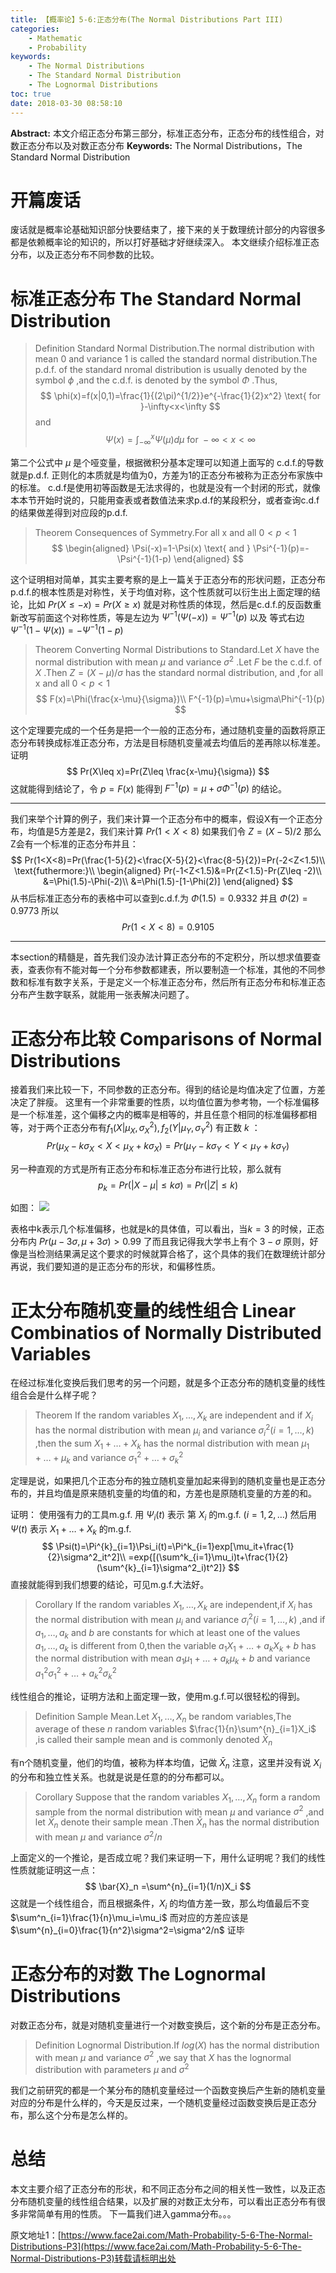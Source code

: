 ```yaml
---
title: 【概率论】5-6:正态分布(The Normal Distributions Part III)
categories:
    - Mathematic
    - Probability
keywords:
    - The Normal Distributions
    - The Standard Normal Distribution
    - The Lognormal Distributions
toc: true
date: 2018-03-30 08:58:10
---
```


**Abstract:** 本文介绍正态分布第三部分，标准正态分布，正态分布的线性组合，对数正态分布以及对数正态分布
**Keywords:** The Normal Distributions，The Standard Normal Distribution

<!--more-->
# 开篇废话
废话就是概率论基础知识部分快要结束了，接下来的关于数理统计部分的内容很多都是依赖概率论的知识的，所以打好基础才好继续深入。
本文继续介绍标准正态分布，以及正态分布不同参数的比较。
# 标准正态分布 The Standard Normal Distribution
>Definition Standard Normal Distribution.The  normal distribution with mean 0 and variance 1 is called the standard normal distribution.The p.d.f. of the standard nromal distribution is usually denoted by the symbol $\phi$ ,and the c.d.f. is denoted by the symbol $\Phi$ .Thus,
$$
\phi(x)=f(x|0,1)=\frac{1}{(2\pi)^{1/2}}e^{-\frac{1}{2}x^2} \text{ for }-\infty<x<\infty
$$
and
$$
\Psi(x)=\int^{x}_{-\infty}\Psi(\mu)d\mu \text{ for }-\infty<x<\infty
$$

第二个公式中 $\mu$ 是个哑变量，根据微积分基本定理可以知道上面写的 c.d.f.的导数就是p.d.f.
正则化的本质就是均值为0，方差为1的正态分布被称为正态分布家族中的标准。
c.d.f是使用初等函数是无法求得的，也就是没有一个封闭的形式，就像本本节开始时说的，只能用查表或者数值法来求p.d.f的某段积分，或者查询c.d.f的结果做差得到对应段的p.d.f.

>Theorem Consequences of Symmetry.For all x and all $0 < p < 1$
$$
\begin{aligned}
\Psi(-x)=1-\Psi(x)
\text{ and }
\Psi^{-1}(p)=-\Psi^{-1}(1-p)
\end{aligned}
$$

这个证明相对简单，其实主要考察的是上一篇关于正态分布的形状问题，正态分布p.d.f.的根本性质是对称性，关于均值对称，这个性质就可以衍生出上面定理的结论，比如 $Pr(X\leq -x)=Pr(X\geq x)$ 就是对称性质的体现，然后是c.d.f.的反函数重新改写前面这个对称性质，等是左边为 $\Psi^{-1}(\Psi(-x))=\Psi^{-1}(p)$ 以及 等式右边 $\Psi^{-1}(1-\Psi(x))=-\Psi^{-1}(1-p)$

>Theorem Converting Normal Distributions to Standard.Let $X$ have the normal distribution with mean $\mu$ and variance $\sigma^2$ .Let $F$ be the c.d.f. of $X$ .Then $Z=(X-\mu)/\sigma$ has the standard normal distribution, and ,for all x and all $0 < p < 1$
$$
F(x)=\Phi(\frac{x-\mu}{\sigma})\\
F^{-1}(p)=\mu+\sigma\Phi^{-1}(p)
$$

这个定理要完成的一个任务是把一个一般的正态分布，通过随机变量的函数将原正态分布转换成标准正态分布，方法是目标随机变量减去均值后的差再除以标准差。
证明
$$
Pr(X\leq x)=Pr(Z\leq \frac{x-\mu}{\sigma})
$$
这就能得到结论了，令 $p=F(x)$ 能得到 $F^{-1}(p)=\mu+\sigma\Phi^{-1}(p)$ 的结论。

---------------

我们来举个计算的例子，我们来计算一个正态分布中的概率，假设X有一个正态分布，均值是5方差是2，我们来计算 $Pr(1<X<8)$
如果我们令 $Z=(X-5)/2$ 那么Z会有一个标准的正态分布并且：
$$
Pr(1<X<8)=Pr(\frac{1-5}{2}<\frac{X-5}{2}<\frac{8-5}{2})=Pr(-2<Z<1.5)\\
\text{futhermore:}\\
\begin{aligned}
Pr(-1<Z<1.5)&=Pr(Z<1.5)-Pr(Z\leq -2)\\
&=\Phi(1.5)-\Phi(-2)\\
&=\Phi(1.5)-[1-\Phi(2)]
\end{aligned}
$$
从书后标准正态分布的表格中可以查到c.d.f.为 $\Phi(1.5)=0.9332$ 并且 $\Phi(2)=0.9773$ 所以
$$
Pr(1<X<8)=0.9105
$$

----------------

本section的精髓是，首先我们没办法计算正态分布的不定积分，所以想求值要查表，查表你有不能对每一个分布参数都建表，所以要制造一个标准，其他的不同参数和标准有数字关系，于是定义一个标准正态分布，然后所有正态分布和标准正态分布产生数字联系，就能用一张表解决问题了。

# 正态分布比较 Comparisons of Normal Distributions
接着我们来比较一下，不同参数的正态分布。得到的结论是均值决定了位置，方差决定了胖瘦。
这里有一个非常重要的性质，以均值位置为参考物，一个标准偏移是一个标准差，这个偏移之内的概率是相等的，并且任意个相同的标准偏移都相等，对于两个正态分布有$f_1(X|\mu_X,\sigma_X^2),f_2(Y|\mu_Y,\sigma_Y^2)$ 有正数 $k$ ：
$$
Pr(\mu_X-k\sigma_X<X<\mu_X+k\sigma_X)=Pr(\mu_Y-k\sigma_Y<Y<\mu_Y+k\sigma_Y)
$$

另一种直观的方式是所有正态分布和标准正态分布进行比较，那么就有
$$
p_k=Pr(|X-\mu|\leq k\sigma)=Pr(|Z|\leq k)
$$

如图：
![](https://tony4ai-1251394096.cos.ap-hongkong.myqcloud.com/blog_images/Math-Probability-5-6-The-Normal-Distributions-P3/5_6.png)

表格中k表示几个标准偏移，也就是k的具体值，可以看出，当$k=3$ 的时候，正态分布内 $Pr(\mu-3\sigma,\mu+3\sigma)>0.99$ 了而且我记得我大学书上有个 $3-\sigma$ 原则，好像是当检测结果满足这个要求的时候就算合格了，这个具体的我们在数理统计部分再说，我们要知道的是正态分布的形状，和偏移性质。
# 正太分布随机变量的线性组合 Linear Combinatios of Normally Distributed Variables
在经过标准化变换后我们思考的另一个问题，就是多个正态分布的随机变量的线性组合会是什么样子呢？
>Theorem If the random variables $X_1,\dots,X_k$ are independent and if $X_i$ has the normal distribution with mean $\mu_i$ and variance $\sigma^2_i(i=1,\dots,k)$ ,then the sum $X_1+\dots+X_k$ has the normal distribution with mean $\mu_1+\dots+\mu_k$ and variance $\sigma^2_1+\dots+\sigma^2_k$

定理是说，如果把几个正态分布的独立随机变量加起来得到的随机变量也是正态分布的，并且均值是原来随机变量的均值的和，方差也是原随机变量的方差的和。

证明：
使用强有力的工具m.g.f.
用 $\Psi_i(t)$ 表示 第 $X_i$ 的m.g.f. $(i=1,2,\dots)$ 然后用 $\Psi(t)$ 表示 $X_1+\dots+X_k$ 的m.g.f.
$$
\Psi(t)=\Pi^{k}_{i=1}\Psi_i(t)=\Pi^k_{i=1}exp[\mu_it+\frac{1}{2}\sigma^2_it^2]\\
=exp{[(\sum^k_{i=1}\mu_i)t+\frac{1}{2}(\sum^{k}_{i=1}\sigma^2_i)t^2]}
$$
直接就能得到我们想要的结论，可见m.g.f.大法好。

>Corollary If the random variables $X_1,\dots,X_k$ are independent,if $X_i$ has the normal distribution with mean $\mu_i$ and variance $\sigma^2_i (i=1,\dots,k)$ ,and if $a_1,\dots,a_k$ and $b$ are constants for which at least one of the values $a_1,\dots,a_k$ is different from 0,then the variable $a_1X_1+\dots+a_kX_k+b$ has the normal distribution with mean $a_1\mu_1+\dots+a_k\mu_k+b$ and variance $a_1^2\sigma_1^2+\dots+a^2_k\sigma_k^2$

线性组合的推论，证明方法和上面定理一致，使用m.g.f.可以很轻松的得到。
>Definition Sample Mean.Let $X_1,\dots,X_n$ be random variables,The average of these $n$ random variables $\frac{1}{n}\sum^{n}_{i=1}X_i$ ,is called their sample mean and is commonly denoted $\bar{X}_n$

有n个随机变量，他们的均值，被称为样本均值，记做 $\bar{X}_n$ 注意，这里并没有说 $X_i$ 的分布和独立性关系。也就是说是任意的的分布都可以。

>Corollary Suppose that the random variables $X_1,\dots,X_n$ form a random sample from the normal distribution with mean $\mu$ and variance $\sigma^2$ ,and let $\bar{X}_n$ denote their sample mean .Then $\bar{X}_n$ has the normal distribution with mean $\mu$ and variance $\sigma^2/n$

上面定义的一个推论，是否成立呢？我们来证明一下，用什么证明呢？我们的线性性质就能证明这一点：
$$
\bar{X}_n
=\sum^{n}_{i=1}(1/n)X_i
$$
这就是一个线性组合，而且根据条件，$X_i$ 的均值方差一致，那么均值最后不变 $\sum^n_{i=1}\frac{1}{n}\mu_i=\mu_i$ 而对应的方差应该是 $\sum^{n}_{i=0}\frac{1}{n^2}\sigma^2=\sigma^2/n$
证毕
# 正态分布的对数 The Lognormal Distributions
对数正态分布，就是对随机变量进行一个对数变换后，这个新的分布是正态分布。
>Definition Lognormal Distribution.If $log(X)$ has the normal distribution with mean $\mu$ and variance $\sigma^2$ ,we say that $X$ has the lognormal distribution with parameters $\mu$ and $\sigma^2$

我们之前研究的都是一个某分布的随机变量经过一个函数变换后产生新的随机变量对应的分布是什么样的，今天是反过来，一个随机变量经过函数变换后是正态分布，那么这个分布是怎么样的。
# 总结
本文主要介绍了正态分布的形状，和不同正态分布之间的相关性一致性，以及正态分布随机变量的线性组合结果，以及扩展的对数正太分布，可以看出正态分布有很多非常简单有用的性质。
下一篇我们进入gamma分布。。。





原文地址1：[https://www.face2ai.com/Math-Probability-5-6-The-Normal-Distributions-P3](https://www.face2ai.com/Math-Probability-5-6-The-Normal-Distributions-P3)转载请标明出处
